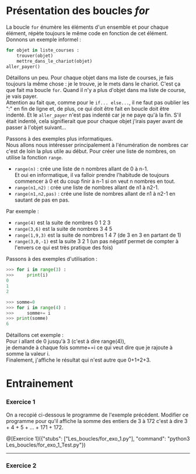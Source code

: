 # Présentation des boucles ***for***

La boucle `for` énumère les éléments d'un ensemble et pour chaque élément, répète toujours le même code en fonction de cet élément. Donnons un exemple informel :

``` python
for objet in liste_courses :
    trouver(objet)
    mettre_dans_le_chariot(objet)
aller_payer()
```
Détaillons un peu. Pour chaque objet dans ma liste de courses, je fais toujours la même chose : je le trouve, je le mets dans le chariot. C'est ça que fait ma boucle `for`. Quand il n'y a plus d'objet dans ma liste de course, je vais payer.  
Attention au fait que, comme pour le `if... else...`, il ne faut pas oublier les ":" en fin de ligne et, de plus, ce qui doit être fait en boucle doit être indenté. Et le `aller_payer` n'est pas indenté car je ne paye qu'à la fin. S'il était indenté, cela signifierait que pour chaque objet j'irais payer avant de passer à l'objet suivant...

Passons à des exemples plus informatiques.  
Nous allons nous intéresser principalement à l'énumération de nombres car c'est de loin la plus utile au début. Pour créer une liste de nombres, on utilise la fonction `range`.

+ `range(n)` : crée une liste de n nombres allant de 0 à n-1.  
Et oui en informatique, il va falloir prendre l'habitude de toujours commencer à 0 et du coup finir à n-1 si on veut n nombres en tout.
+ `range(n1,n2)` : crée une liste de nombres allant de n1 à n2-1.
+ `range(n1,n2,pas)` : crée une liste de nombres allant de n1 à n2-1 en sautant de pas en pas.

Par exemple :  
- `range(4)` est la suite de nombres 0 1 2 3
- `range(3,6)` est la suite de nombres 3 4 5
- `range(1,9,3)` est la suite de nombres 1 4 7 (de 3 en 3 en partant de 1)
- `range(3,0,-1)` est la suite 3 2 1  (un pas négatif permet de compter à l'envers ce qui est très pratique des fois)

Passons à des exemples d'utilisation :
``` Python
>>> for i in range(3) :
>>>     print(i)
0
1
2
```
``` Python
>>> somme=0
>>> for i in range(4) :
>>>     somme+= i
>>> print(somme)
6
```
Détaillons cet exemple :  
Pour i allant de 0 jusqu'à 3 (c'est à dire range(4)),  
je demande à chaque fois somme+=i ce qui veut dire que je rajoute à somme la valeur i.  
Finalement, j'affiche le résultat qui n'est autre que 0+1+2+3.

# Entrainement 

### Exercice 1

On a recopié ci-dessous le programme de l'exemple précédent.
Modifier ce programme pour qu'il affiche la somme des entiers de 3 à 172 c'est à dire 3 + 4 + 5 + ... + 171 + 172.

@[Exercice 1]({"stubs": ["Les_boucles/for_exo_1.py"], "command": "python3 Les_boucles/for_exo_1_Test.py"})

---

### Exercice 2


